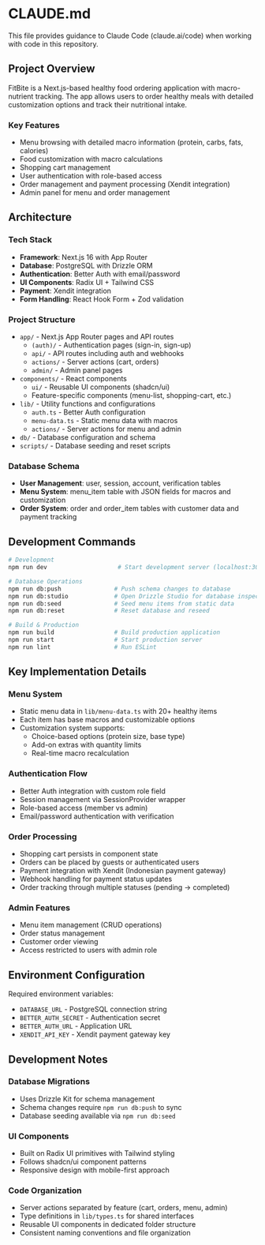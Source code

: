 # CLAUDE.md

This file provides guidance to Claude Code (claude.ai/code) when working with code in this repository.

## Project Overview

FitBite is a Next.js-based healthy food ordering application with macro-nutrient tracking. The app allows users to order healthy meals with detailed customization options and track their nutritional intake.

### Key Features
- Menu browsing with detailed macro information (protein, carbs, fats, calories)
- Food customization with macro calculations
- Shopping cart management
- User authentication with role-based access
- Order management and payment processing (Xendit integration)
- Admin panel for menu and order management

## Architecture

### Tech Stack
- **Framework**: Next.js 16 with App Router
- **Database**: PostgreSQL with Drizzle ORM
- **Authentication**: Better Auth with email/password
- **UI Components**: Radix UI + Tailwind CSS
- **Payment**: Xendit integration
- **Form Handling**: React Hook Form + Zod validation

### Project Structure
- `app/` - Next.js App Router pages and API routes
  - `(auth)/` - Authentication pages (sign-in, sign-up)
  - `api/` - API routes including auth and webhooks
  - `actions/` - Server actions (cart, orders)
  - `admin/` - Admin panel pages
- `components/` - React components
  - `ui/` - Reusable UI components (shadcn/ui)
  - Feature-specific components (menu-list, shopping-cart, etc.)
- `lib/` - Utility functions and configurations
  - `auth.ts` - Better Auth configuration
  - `menu-data.ts` - Static menu data with macros
  - `actions/` - Server actions for menu and admin
- `db/` - Database configuration and schema
- `scripts/` - Database seeding and reset scripts

### Database Schema
- **User Management**: user, session, account, verification tables
- **Menu System**: menu_item table with JSON fields for macros and customization
- **Order System**: order and order_item tables with customer data and payment tracking

## Development Commands

```bash
# Development
npm run dev                    # Start development server (localhost:3000)

# Database Operations
npm run db:push               # Push schema changes to database
npm run db:studio             # Open Drizzle Studio for database inspection
npm run db:seed               # Seed menu items from static data
npm run db:reset              # Reset database and reseed

# Build & Production
npm run build                 # Build production application
npm run start                 # Start production server
npm run lint                  # Run ESLint
```

## Key Implementation Details

### Menu System
- Static menu data in `lib/menu-data.ts` with 20+ healthy items
- Each item has base macros and customizable options
- Customization system supports:
  - Choice-based options (protein size, base type)
  - Add-on extras with quantity limits
  - Real-time macro recalculation

### Authentication Flow
- Better Auth integration with custom role field
- Session management via SessionProvider wrapper
- Role-based access (member vs admin)
- Email/password authentication with verification

### Order Processing
- Shopping cart persists in component state
- Orders can be placed by guests or authenticated users
- Payment integration with Xendit (Indonesian payment gateway)
- Webhook handling for payment status updates
- Order tracking through multiple statuses (pending → completed)

### Admin Features
- Menu item management (CRUD operations)
- Order status management
- Customer order viewing
- Access restricted to users with admin role

## Environment Configuration

Required environment variables:
- `DATABASE_URL` - PostgreSQL connection string
- `BETTER_AUTH_SECRET` - Authentication secret
- `BETTER_AUTH_URL` - Application URL
- `XENDIT_API_KEY` - Xendit payment gateway key

## Development Notes

### Database Migrations
- Uses Drizzle Kit for schema management
- Schema changes require `npm run db:push` to sync
- Database seeding available via `npm run db:seed`

### UI Components
- Built on Radix UI primitives with Tailwind styling
- Follows shadcn/ui component patterns
- Responsive design with mobile-first approach

### Code Organization
- Server actions separated by feature (cart, orders, menu, admin)
- Type definitions in `lib/types.ts` for shared interfaces
- Reusable UI components in dedicated folder structure
- Consistent naming conventions and file organization